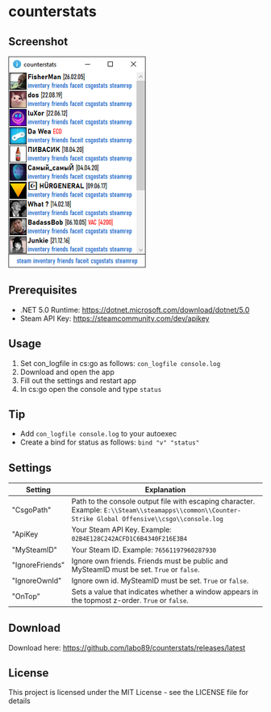 # counterstats

## Screenshot
![](/screenshots/screen_01.png)

## Prerequisites
- .NET 5.0 Runtime: https://dotnet.microsoft.com/download/dotnet/5.0
- Steam API Key: https://steamcommunity.com/dev/apikey

## Usage
1. Set con_logfile in cs:go as follows: `con_logfile console.log`
2. Download and open the app
3. Fill out the settings and restart app
4. In cs:go open the console and type `status`

## Tip
- Add `con_logfile console.log` to your autoexec
- Create a bind for status as follows: `bind "v" "status"`

## Settings
Setting | Explanation
------------ | -------------
"CsgoPath" | Path to the console output file with escaping character. Example: `E:\\Steam\\steamapps\\common\\Counter-Strike Global Offensive\\csgo\\console.log`
"ApiKey | Your Steam API Key. Example: `02B4E128C242ACFD1C6B4340F216E3B4`
"MySteamID" | Your Steam ID. Example: `76561197960287930`
"IgnoreFriends" | Ignore own friends. Friends must be public and MySteamID must be set. `True` or `false`.
"IgnoreOwnId" | Ignore own id. MySteamID must be set. `True` or `false`.
"OnTop" | Sets a value that indicates whether a window appears in the topmost z-order. `True` or `false`.


## Download
Download here: https://github.com/labo89/counterstats/releases/latest

## License
This project is licensed under the MIT License - see the LICENSE file for details
